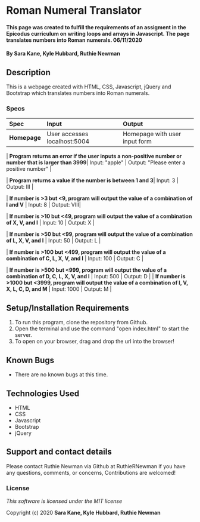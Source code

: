 # Roman Numeral Translator

#### This page was created to fulfill the requirements of an assigment in the Epicodus curriculum on writing loops and arrays in Javascript. The page translates numbers into Roman numerals. 06/11/2020

#### By **Sara Kane, Kyle Hubbard, Ruthie Newman**

## Description

This is a webpage created with HTML, CSS, Javascript, jQuery and Bootstrap which translates numbers into Roman numerals. 


### Specs
| Spec | Input | Output |
| :-------------     | :------------- | :------------- |
| **Homepage** | User accesses localhost:5004 | Homepage with user input form |

| **Program returns an error if the user inputs a non-positive number or number that is larger than 3999**| Input: "apple" | Output: "Please enter a positive number" |

<!-- | **Program returns a symbol if the user enters a number that matches that symbol** | User input: "10" | Output: X |re -->

| **Program returns a value if the number is between 1 and 3**| Input: 3  | Output: III |

| **If number is >3 but <9, program will output the value of a combination of I and V** | Input: 8  | Output: VIII|

| **If number is >10 but <49, program will output the value of a combination of X, V, and I** | Input: 10  | Output: X |

| **If number is >50 but <99, program will output the value of a combination of L, X, V, and I** | Input: 50 | Output: L |

| **If number is >100 but <499, program will output the value of a combination of C, L, X, V, and I** | Input: 100 | Output: C |

| **If number is >500 but <999, program will output the value of a combination of D, C, L, X, V, and I** | Input: 500  | Output: D |
| **If number is >1000 but <3999, program will output the value of a combination of I, V, X, L, C, D, and M** | Input: 1000  | Output: M |

## Setup/Installation Requirements

1. To run this program, clone the repository from Github.
4. Open the terminal and use the command "open index.html" to start the server.
5. To open on your browser, drag and drop the url into the browser!

## Known Bugs
* There are no known bugs at this time.

## Technologies Used
* HTML
* CSS
* Javascript
* Bootstrap
* jQuery

## Support and contact details

Please contact Ruthie Newman via Github at RuthieRNewman if you have any questions, comments, or concerns, Contributions are welcomed!

### License

*This software is licensed under the MIT license*

Copyright (c) 2020 **Sara Kane, Kyle Hubbard, Ruthie Newman**